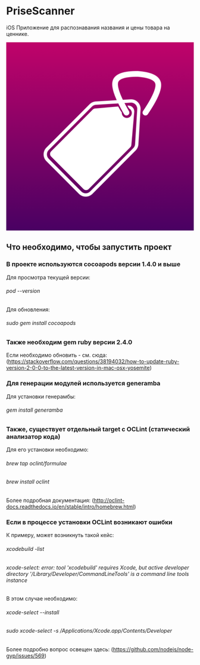 # PriseScanner
iOS Приложение для распознавания названия и цены товара на ценнике.

![app icon](https://github.com/chausovSurfStudio/PriceScanner/blob/master/PriceScanner/Resourses/Assets.xcassets/AppIcon.appiconset/Icon.png)


## Что необходимо, чтобы запустить проект


### В проекте используются cocoapods версии 1.4.0 и выше  
Для просмотра текущей версии:  
###### pod --version  
Для обновления:  
###### sudo gem install cocoapods

### Также необходим gem ruby версии 2.4.0
Если необходимо обновить - см. сюда: (https://stackoverflow.com/questions/38194032/how-to-update-ruby-version-2-0-0-to-the-latest-version-in-mac-osx-yosemite)

### Для генерации модулей используется generamba
Для установки генерамбы:
###### gem install generamba

### Также, существует отдельный target с OCLint (статический анализатор кода)
Для его установки необходимо:
###### brew tap oclint/formulae
###### brew install oclint
Более подробная документация: (http://oclint-docs.readthedocs.io/en/stable/intro/homebrew.html)

### Если в процессе установки OCLint возникают ошибки
К примеру, может возникнуть такой кейс:
###### xcodebuild -list
###### xcode-select: error: tool 'xcodebuild' requires Xcode, but active developer directory '/Library/Developer/CommandLineTools' is a command line tools instance
В этом случае необходимо:
###### xcode-select --install
###### sudo xcode-select -s /Applications/Xcode.app/Contents/Developer
Более подробно вопрос освещен здесь: (https://github.com/nodejs/node-gyp/issues/569)